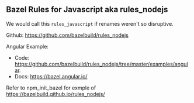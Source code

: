 Bazel Rules for Javascript aka rules_nodejs 
--------------------------------------------------------------------------------

We would call this `rules_javascript` if renames weren't so disruptive. 

Github: https://github.com/bazelbuild/rules_nodejs 

Angular Example:  
  - Code: https://github.com/bazelbuild/rules_nodejs/tree/master/examples/angular. 
  - Docs: https://bazel.angular.io/ 

Refer to npm_init_bazel for exmple of https://bazelbuild.github.io/rules_nodejs/

